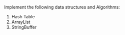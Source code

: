 Implement the following data structures and Algorithms:

1. Hash Table
2. ArrayList
3. StringBuffer

